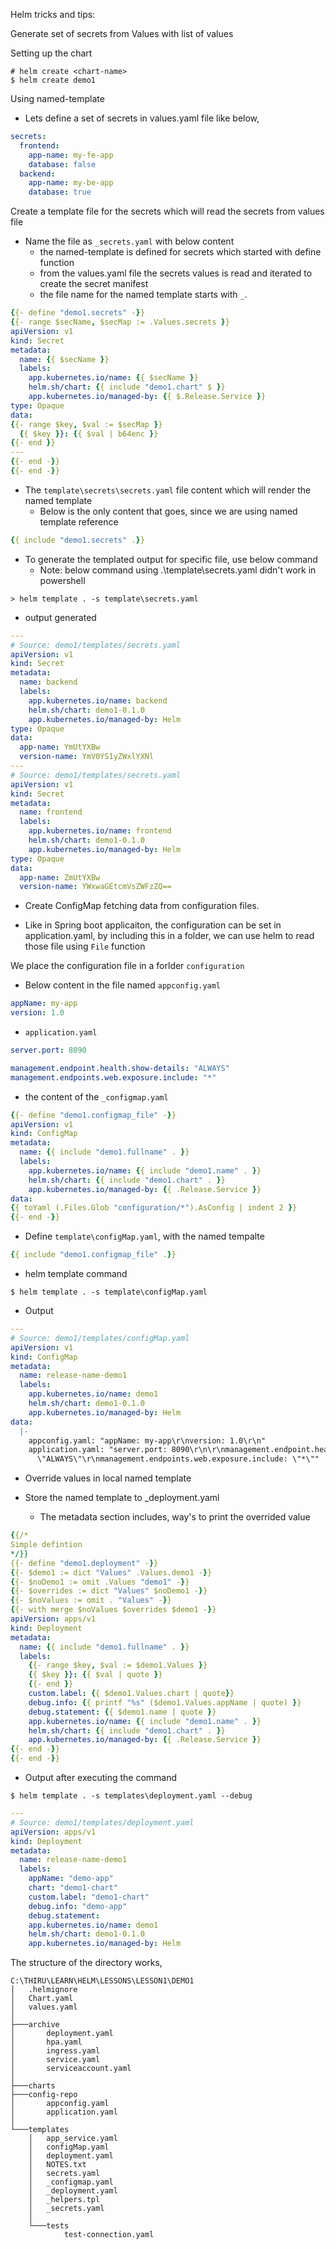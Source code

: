 Helm tricks and tips:

Generate set of secrets from Values with list of values


Setting up the chart

```
# helm create <chart-name>
$ helm create demo1
```

Using named-template

- Lets define a set of secrets in values.yaml file like below,

```yaml
secrets:
  frontend:
    app-name: my-fe-app
    database: false
  backend:
    app-name: my-be-app
    database: true
```

Create a template file for the secrets which will read the secrets from values file
- Name the file as `_secrets.yaml` with below content
  - the named-template is defined for secrets which started with define function
  - from the values.yaml file the secrets values is read and iterated to create the secret manifest
  - the file name for the named template starts with `_`.

```yaml
{{- define "demo1.secrets" -}}
{{- range $secName, $secMap := .Values.secrets }}
apiVersion: v1
kind: Secret
metadata:
  name: {{ $secName }}
  labels:
    app.kubernetes.io/name: {{ $secName }}
    helm.sh/chart: {{ include "demo1.chart" $ }}
    app.kubernetes.io/managed-by: {{ $.Release.Service }}
type: Opaque
data:
{{- range $key, $val := $secMap }}
  {{ $key }}: {{ $val | b64enc }}
{{- end }}
---
{{- end -}}
{{- end -}}

```

- The `template\secrets\secrets.yaml` file content which will render the named template
  - Below is the only content that goes, since we are using named template reference
 
```yaml
{{ include "demo1.secrets" .}}
```

- To generate the templated output for specific file, use below command
  - Note: below command using .\template\secrets.yaml didn't work in powershell
 
```
> helm template . -s template\secrets.yaml
```

- output generated

```yaml
---
# Source: demo1/templates/secrets.yaml
apiVersion: v1
kind: Secret
metadata:
  name: backend
  labels:
    app.kubernetes.io/name: backend
    helm.sh/chart: demo1-0.1.0
    app.kubernetes.io/managed-by: Helm
type: Opaque
data:
  app-name: YmUtYXBw
  version-name: YmV0YS1yZWxlYXNl
---
# Source: demo1/templates/secrets.yaml
apiVersion: v1
kind: Secret
metadata:
  name: frontend
  labels:
    app.kubernetes.io/name: frontend
    helm.sh/chart: demo1-0.1.0
    app.kubernetes.io/managed-by: Helm
type: Opaque
data:
  app-name: ZmUtYXBw
  version-name: YWxwaGEtcmVsZWFzZQ==
```

- Create ConfigMap fetching data from configuration files.

- Like in Spring boot applicaiton, the configuration can be set in application.yaml, by including
  this in a folder, we can use helm to read those file using `File` function
  
We place the configuration file in a forlder `configuration`

- Below content in the file named `appconfig.yaml`

```yaml
appName: my-app
version: 1.0
```

- `application.yaml`

```yaml
server.port: 8090

management.endpoint.health.show-details: "ALWAYS"
management.endpoints.web.exposure.include: "*"
```

- the content of the `_configmap.yaml`

```yaml
{{- define "demo1.configmap_file" -}}
apiVersion: v1
kind: ConfigMap
metadata:
  name: {{ include "demo1.fullname" . }}
  labels:
    app.kubernetes.io/name: {{ include "demo1.name" . }}
    helm.sh/chart: {{ include "demo1.chart" . }}
    app.kubernetes.io/managed-by: {{ .Release.Service }}
data:
{{ toYaml (.Files.Glob "configuration/*").AsConfig | indent 2 }}
{{- end -}}
```

- Define `template\configMap.yaml`, with the named tempalte

```yaml
{{ include "demo1.configmap_file" .}}
```


- helm template command

```
$ helm template . -s template\configMap.yaml
```

- Output 

```yaml
---
# Source: demo1/templates/configMap.yaml
apiVersion: v1
kind: ConfigMap
metadata:
  name: release-name-demo1
  labels:
    app.kubernetes.io/name: demo1
    helm.sh/chart: demo1-0.1.0
    app.kubernetes.io/managed-by: Helm
data:
  |-
    appconfig.yaml: "appName: my-app\r\nversion: 1.0\r\n"
    application.yaml: "server.port: 8090\r\n\r\nmanagement.endpoint.health.show-details:
      \"ALWAYS\"\r\nmanagement.endpoints.web.exposure.include: \"*\""
```

- Override values in local named template

- Store the named template to _deployment.yaml
  - The metadata section includes, way's to print the overrided value

```yaml
{{/*
Simple defintion
*/}}
{{- define "demo1.deployment" -}}
{{- $demo1 := dict "Values" .Values.demo1 -}} 
{{- $noDemo1 := omit .Values "demo1" -}} 
{{- $overrides := dict "Values" $noDemo1 -}} 
{{- $noValues := omit . "Values" -}} 
{{- with merge $noValues $overrides $demo1 -}}
apiVersion: apps/v1
kind: Deployment
metadata:
  name: {{ include "demo1.fullname" . }}
  labels:
    {{- range $key, $val := $demo1.Values }}
    {{ $key }}: {{ $val | quote }}
    {{- end }}
    custom.label: {{ $demo1.Values.chart | quote}}
    debug.info: {{ printf "%s" ($demo1.Values.appName | quote) }}
    debug.statement: {{ $demo1.name | quote }}
    app.kubernetes.io/name: {{ include "demo1.name" . }}
    helm.sh/chart: {{ include "demo1.chart" . }}
    app.kubernetes.io/managed-by: {{ .Release.Service }}
{{- end -}}
{{- end -}}
```

- Output after executing the command

```
$ helm template . -s templates\deployment.yaml --debug
```

```yaml
---
# Source: demo1/templates/deployment.yaml
apiVersion: apps/v1
kind: Deployment
metadata:
  name: release-name-demo1
  labels:
    appName: "demo-app"
    chart: "demo1-chart"
    custom.label: "demo1-chart"
    debug.info: "demo-app"
    debug.statement:
    app.kubernetes.io/name: demo1
    helm.sh/chart: demo1-0.1.0
    app.kubernetes.io/managed-by: Helm
```

The structure of the directory works,

```
C:\THIRU\LEARN\HELM\LESSONS\LESSON1\DEMO1
│   .helmignore
│   Chart.yaml
│   values.yaml
│
├───archive
│       deployment.yaml
│       hpa.yaml
│       ingress.yaml
│       service.yaml
│       serviceaccount.yaml
│
├───charts
├───config-repo
│       appconfig.yaml
│       application.yaml
│
└───templates
    │   app_service.yaml
    │   configMap.yaml
    │   deployment.yaml
    │   NOTES.txt
    │   secrets.yaml
    │   _configmap.yaml
    │   _deployment.yaml
    │   _helpers.tpl
    │   _secrets.yaml
    │
    └───tests
            test-connection.yaml
```
